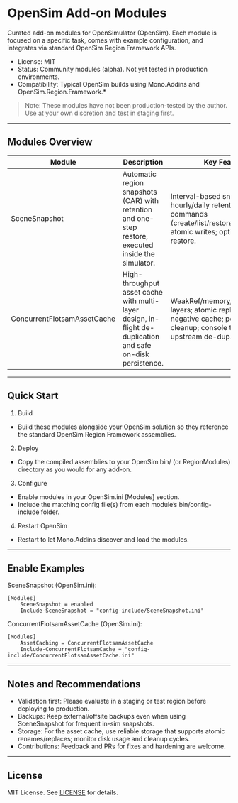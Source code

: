 # OpenSim Add-on Modules

Curated add-on modules for OpenSimulator (OpenSim). Each module is focused on a specific task, comes with example configuration, and integrates via standard OpenSim Region Framework APIs.

- License: MIT
- Status: Community modules (alpha). Not yet tested in production environments.
- Compatibility: Typical OpenSim builds using Mono.Addins and OpenSim.Region.Framework.*

> Note: These modules have not been production-tested by the author. Use at your own discretion and test in staging first.

---

## Modules Overview

| Module | Description | Key Features | Docs |
|---|---|---|---|
| SceneSnapshot | Automatic region snapshots (OAR) with retention and one-step restore, executed inside the simulator. | Interval-based snapshots; hourly/daily retention; console commands (create/list/restore/prune/status); atomic writes; optional merge-restore. | Folder: [modules/OpenSimSceneSnapshot](modules/OpenSimSceneSnapshot) • README: [modules/OpenSimSceneSnapshot/README.MD](modules/OpenSimSceneSnapshot/README.MD) • Config: [SceneSnapshot.ini.example](modules/OpenSimSceneSnapshot/bin/config-include/SceneSnapshot.ini.example) |
| ConcurrentFlotsamAssetCache | High-throughput asset cache with multi-layer design, in-flight de-duplication and safe on-disk persistence. | WeakRef/memory/file cache layers; atomic replace/move; negative cache; periodic cleanup; console tooling; upstream de-dup. | Folder: [modules/OpenSimConcurrentFlotsamAssetCache](modules/OpenSimConcurrentFlotsamAssetCache) • README: [modules/OpenSimConcurrentFlotsamAssetCache/README.MD](modules/OpenSimConcurrentFlotsamAssetCache/README.MD) • Commands: [COMMANDS.MD](modules/OpenSimConcurrentFlotsamAssetCache/COMMANDS.MD) • Migration: [MIGRATION.MD](modules/OpenSimConcurrentFlotsamAssetCache/MIGRATION.MD) • Comparison: [COMPARISON.MD](modules/OpenSimConcurrentFlotsamAssetCache/COMPARISON.MD) • Config: [ConcurrentFlotsamAssetCache.ini.example](modules/OpenSimConcurrentFlotsamAssetCache/bin/config-include/ConcurrentFlotsamAssetCache.ini.example) |

---

## Quick Start

1) Build
- Build these modules alongside your OpenSim solution so they reference the standard OpenSim Region Framework assemblies.

2) Deploy
- Copy the compiled assemblies to your OpenSim bin/ (or RegionModules) directory as you would for any add-on.

3) Configure
- Enable modules in your OpenSim.ini [Modules] section.
- Include the matching config file(s) from each module’s bin/config-include folder.

4) Restart OpenSim
- Restart to let Mono.Addins discover and load the modules.

---

## Enable Examples

SceneSnapshot (OpenSim.ini):

~~~
[Modules] 
    SceneSnapshot = enabled 
    Include-SceneSnapshot = "config-include/SceneSnapshot.ini"
~~~

ConcurrentFlotsamAssetCache (OpenSim.ini):

~~~
[Modules] 
    AssetCaching = ConcurrentFlotsamAssetCache 
    Include-ConcurrentFlotsamCache = "config-include/ConcurrentFlotsamAssetCache.ini"
~~~

---

## Notes and Recommendations

- Validation first: Please evaluate in a staging or test region before deploying to production.
- Backups: Keep external/offsite backups even when using SceneSnapshot for frequent in-sim snapshots.
- Storage: For the asset cache, use reliable storage that supports atomic renames/replaces; monitor disk usage and cleanup cycles.
- Contributions: Feedback and PRs for fixes and hardening are welcome.

---

## License

MIT License. See [LICENSE](LICENSE) for details.